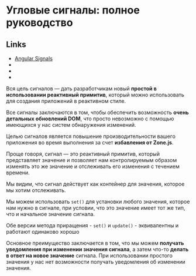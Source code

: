 # Угловые сигналы: полное руководство

## Links

- [Angular Signals](https://angular.io/guide/signals)
- []()
- []()
- []()

Вся цель сигналов — дать разработчикам новый **простой в использовании реактивный примитив**, который можно использовать для создания приложений в реактивном стиле.

Все сигналы заключаются в том, чтобы обеспечить возможность **очень детальных обновлений DOM**, что просто невозможно с помощью имеющихся у нас систем обнаружения изменений.

Целью сигналов является повышение производительности вашего приложения во время выполнения за счет **избавления от Zone.js**.

Проще говоря, сигнал — это реактивный примитив, который представляет значение и позволяет нам контролируемым образом изменять это же значение и отслеживать его изменения с течением времени.

Мы видим, что сигнал действует как контейнер для значения, которое мы хотим отслеживать.

Мы можем использовать `set()` для установки любого значения, которое нам нужно в сигнале, при условии, что это значение имеет тот же тип, что и начальное значение сигнала.

Обе версии метода приращения - `set()` и `update()` - эквивалентны и работают одинаково хорошо

Основное преимущество заключается в том, что мы можем **получать уведомления при изменении значения сигнала**, а затем что-то **делать в ответ на новое значение** сигнала.
При использовании простого значения у нас нет возможности получать уведомления об изменении значения.


